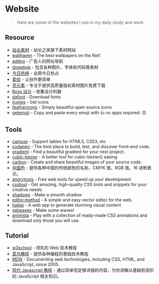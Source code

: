 # Website

> Here are some of the websites I use in my daily study and work.

## Resource

-   [站长素材](https://sc.chinaz.com/) - 站长之家旗下素材网站
-   [wallhaven](https://wallhaven.cc/) - The best wallpapers on the Net!
-   [addog](https://www.addog.vip/) - 广告人的网址导航
-   [dowebok](https://www.dowebok.com/) - 包含各种图片、字体和代码等素材
-   [今日热榜](https://tophub.today/) - 全网今日热点
-   [爱给](https://www.aigei.com/) - 让创作更简单
-   [觅元素](https://www.51yuansu.com/) - 专注于提供高质量版权素材图片免费下载
-   [Boss 设计](https://www.bossdesign.cn/) - 收集设计利器
-   [dafont](https://www.dafont.com/) - Download fonts
-   [icones](https://icones.js.org/) - Get icons
-   [feathericons](https://feathericons.com/) - Simply beautiful open source icons
-   [getemoji](https://getemoji.com/) - Copy and paste every emoji with 👍 no apps required. 😊

## Tools

-   [caniuse](https://caniuse.com/) - Support tables for HTML5, CSS3, etc
-   [codepen](https://codepen.io/) - The best place to build, test, and discover front-end code.
-   [gradient](https://gradient.shapefactory.co/) - Find a beautiful gradient for your next project.
-   [cubic-bezier](https://cubic-bezier.com/) - A better tool for cubic-bezier() easing
-   [carbon](https://carbon.now.sh/) - Create and share beautiful images of your source code.
-   [中国色](http://zhongguose.com/) - 提供各种中国的传统颜色的名称，CMYK 值，RGB 值，16 进制表示。
-   [angrytools](https://angrytools.com/) - Free web tools for speed up your development
-   [cssbud](https://cssbud.com/) - Get amazing, high-quality CSS tools and snippets for your creative needs.
-   [shadows](https://shadows.brumm.af/) - Make a smooth shadow
-   [editor.method](https://editor.method.ac/) - A simple and easy vector editor for the web.
-   [haikei](https://haikei.app/) - A web app to generate stunning visual content
-   [getwaves](https://getwaves.io/) - Make some waves!
-   [animista](https://animista.net/) - Play with a collection of ready-made CSS animations and download only those you will use.

## Tutorial

-   [w3school](https://www.w3school.com.cn/) - 领先的 Web 技术教程
-   [菜鸟教程](https://www.runoob.com/) - 提供各种编程的基础技术教程
-   [MDN](https://developer.mozilla.org/) - Documenting web technologies, including CSS, HTML, and JavaScript, since 2005.
-   [现代 Javascript 教程](https://zh.javascript.info/) - 通过简单但足够详细的内容，为你讲解从基础到高阶的 JavaScript 相关知识。
